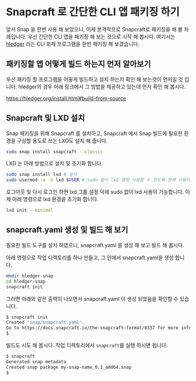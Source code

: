 # Snapcraft 로 간단한 CLI 앱 패키징 하기

앞서 Snap 을 한번 사용 해 보았으니, 이제 본격적으로 Snapcraft로 패키징을 해 볼 차례입니다. 우선 간단한 CLI 앱을 패키징 해 보는 것으로 시작 해 봅시다.
여기서는 [hledger](https://hledger.org) 라는 CLI 회계 프로그램을 한번 패키징 해 보겠습니다.

## 패키징할 앱 어떻게 빌드 하는지 먼저 알아보기
우선 패키징 할 프로그램을 어떻게 빌드하고 설치 하는지 확인 해 보는것이 먼저일 것 입니다. hledger의 경우 아래 링크에서 그 방법을 제공하고 있는데 먼저 확인 해 봅시다.

https://hledger.org/install.html#build-from-source

## Snapcraft 및 LXD 설치
Snap 패키징을 위해 Snapcraft 를 설치하고, Snapcraft 에서 Snap 빌드에 필요한 환경을 구성할 용도로 쓰는 LXD도 설치 해 줍니다.

```bash
sudo snap install snapcraft --classic
```

LXD 는 아래 방법으로 설치 및 초기화 합니다.

```bash
sudo snap install lxd # 설치
sudo usermod -a -G lxd $USER # sudo 없이 lxd 명령 사용할 수 있도록 현재 사용자를 lxd 그룹에 추가
```

로그아웃 및 다시 로그인 하면 lxd 그룹 설정 덕에 sudo 없이 lxd 사용이 가능합니다. 이제 아래 명령으로 lxd 환경을 초기화 합니다.
```bash
lxd init --minimal
```

## snapcraft.yaml 생성 및 빌드 해 보기
필요한 빌드 도구를 설치 하였으니, snapcraft.yaml 을 생성 해 보고 빌드 해 봅시다.

아래 명령으로 작업 디렉토리를 하나 만들고, 그 안에서 snapcraft.yaml을 생성 합니다.
```bash
mkdir hledger-snap
cd hledger-snap
snapcraft init
```

그러면 아래와 같은 출력이 나오면서 snapcraft.yaml 이 생성 되었음을 확인할 수 있습니다.

```bash
$ snapcraft init
Created 'snap/snapcraft.yaml'.                                                 
Go to https://docs.snapcraft.io/the-snapcraft-format/8337 for more information about the snapcraft.yaml format.                                                
$
``` 

빌드도 시도 해 봅시다. 작업 디렉토리에서 `snapcraft`를 실행 하시면 됩니다.
```bash
$ snapcraft
Generated snap metadata                                                                 
Created snap package my-snap-name_0.1_amd64.snap
$ 
```
